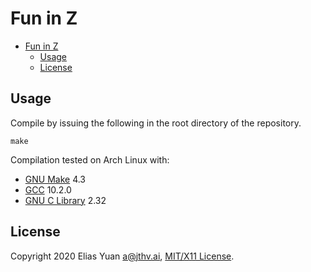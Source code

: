 <!-- SPDX-License-Identifier: X11 -->
# Fun in Z

- [Fun in Z](#fun-in-z)
  - [Usage](#usage)
  - [License](#license)

## Usage

Compile by issuing the following in the root directory of the repository.

```shell
make
```

Compilation tested on Arch Linux with:

- [GNU Make](https://www.gnu.org/software/make/) 4.3
- [GCC](http://gcc.gnu.org/) 10.2.0
- [GNU C Library](https://www.gnu.org/software/libc/) 2.32

## License

Copyright 2020 Elias Yuan <a@jthv.ai>, [MIT/X11 License](./LICENSE).
